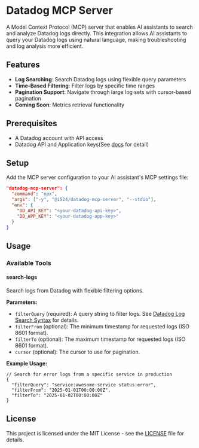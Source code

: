 # Datadog MCP Server

A Model Context Protocol (MCP) server that enables AI assistants to search and analyze Datadog logs directly. This integration allows AI assistants to query your Datadog logs using natural language, making troubleshooting and log analysis more efficient.

## Features

- **Log Searching**: Search Datadog logs using flexible query parameters
- **Time-Based Filtering**: Filter logs by specific time ranges
- **Pagination Support**: Navigate through large log sets with cursor-based pagination
- **Coming Soon**: Metrics retrieval functionality

## Prerequisites

- A Datadog account with API access
- Datadog API and Application keys(See [docs](https://docs.datadoghq.com/account_management/api-app-keys/) for detail)

## Setup

Add the MCP server configuration to your AI assistant's MCP settings file:

```json
"datadog-mcp-server": {
  "command": "npx",
  "args": ["-y", "@i524/datadog-mcp-server", "--stdio"],
  "env": {
    "DD_API_KEY": "<your-datadog-api-key>",
    "DD_APP_KEY": "<your-datadog-app-key>"
  }
}
```

## Usage

### Available Tools

#### search-logs

Search logs from Datadog with flexible filtering options.

**Parameters:**

- `filterQuery` (required): A query string to filter logs. See [Datadog Log Search Syntax](https://docs.datadoghq.com/logs/explorer/search_syntax/) for details.
- `filterFrom` (optional): The minimum timestamp for requested logs (ISO 8601 format).
- `filterTo` (optional): The maximum timestamp for requested logs (ISO 8601 format).
- `cursor` (optional): The cursor to use for pagination.

**Example Usage:**

```
// Search for error logs from a specific service in production
{
  "filterQuery": "service:awesome-service status:error",
  "filterFrom": "2025-01-01T00:00:00Z",
  "filterTo": "2025-01-02T00:00:00Z"
}
```

## License

This project is licensed under the MIT License - see the [LICENSE](LICENSE) file for details.
